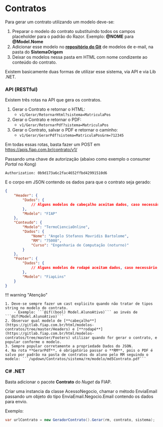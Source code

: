 # Contratos

Para gerar um contrato utilizando um modelo deve-se:
 
1. Preparar o modelo do contrato substituindo todos os campos placeholder para o padrão do Razor. Exemplo: **@NOME** para **@Model.Nome**
2. Adicionar esse modelo no [**repositório do Git**](https://gitlab.fiap.com.br/html/modelos-contratos) de modelos de e-mail, na pasta do **SistemaOrigem**
3. Deixar os modelos nessa pasta em HTML com nome condizente ao conteúdo do contrato.
 
Existem basicamente duas formas de utilizar esse sistema, via API e via Lib .NET.
 
### API (RESTful)
 
Existem três rotas na API que gera os contratos.

1. Gerar o Contrato e retornar o HTML: 
    - ```v1/Gerar/RetornarHtml?sistema=MatriculaPos```
2. Gerar o Contrato e retornar o PDF: 
    - ```v1/Gerar/RetornarPdf?sistema=MatriculaPos```
3. Gerar o Contrato, salvar o PDF e retornar o caminho: 
    - ```v1/Gerar/GerarPdf?sistema=MatriculaPos&rm=712345```

Em todas essas rotas, basta fazer um POST em https://apis.fiap.com.br/contrato/v1/
 
Passando uma chave de autorização (abaixo como exemplo o consumer *Portal* no Kong)
 
```Authorization: 0b9d173a6c2fac4652ffbd42991510d6```
 
E o corpo em JSON contendo os dados para que o contrato seja gerado:
```json hl_lines="6 9 20"
{
    "Header": {
        "Dados": {
            // Alguns modelos de cabeçalho aceitam dados, caso necessário, popular aqui
        },
        "Modelo": "FIAP"
    },
    "Conteudo": {
        "Modelo": "TermoCienciaOnline",
        "Dados": {
            "Nome": "Angelo Stefanos Mavridis Bartolome",
            "RM": "75008",
            "Curso": "Engenharia de Computação (noturno)"
        }
    },
    "Footer": {
        "Dados": {
            // Alguns modelos de rodapé aceitam dados, caso necessário, popular aqui
        },
        "Modelo": "FiapLins"
    }
}
``` 

!!! warning "Atenção"

    1. Deve-se sempre fazer um cast explicito quando não tratar de tipos string no modelo do contrato. 
        - Exemplo: ```@if((bool) Model.AlunoAtivo)``` ao invés de ```@if(Model.AlunoAtivo)```
    2. Observar qual modelo de [**cabeçalho**](https://gitlab.fiap.com.br/html/modelos-contratos/tree/master/Headers) e [**rodapé**](https://gitlab.fiap.com.br/html/modelos-contratos/tree/master/Footers) utilizar quando for gerar o contrato, e popular conforme o modelo.
    3. Sempre popular corretamente a propriedade Dados do JSON.
    4. Na rota **GerarPdf**, é obrigatório passar o **RM**, pois o PDF é salvo por padrão na pasta de contratos do aluno pelo RM seguindo o modelo: ```/updown/Contratos/sistema/rm/modelo/md5Contrato.pdf```
 
### C# .NET
 
Basta adicionar o pacote **Contrato** do *Nuget* da FIAP.
 
Criar uma instancia da classe AcessoNegocio, chamar o método EnviaEmail passando um objeto do tipo EnviaEmail.Negocio.Email contendo os dados para envio.
 
Exemplo:
```csharp
var urlContrato = new GeradorContrato().Gerar(rm, contrato, sistema);
```